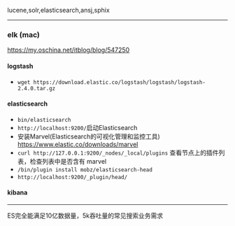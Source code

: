 lucene,solr,elasticsearch,ansj,sphix


---

### elk (mac)
<https://my.oschina.net/itblog/blog/547250>

#### logstash
+ `wget https://download.elastic.co/logstash/logstash/logstash-2.4.0.tar.gz`



    
#### elasticsearch
+ `bin/elasticsearch`
+ `http://localhost:9200/`启动Elasticsearch
+ 安装Marvel(Elasticsearch的可视化管理和监控工具) <https://www.elastic.co/downloads/marvel>
+ `curl http://127.0.0.1:9200/_nodes/_local/plugins`  查看节点上的插件列表，检查列表中是否含有 marvel
+ `/bin/plugin install mobz/elasticsearch-head`
+ `http://localhost:9200/_plugin/head/`

#### kibana


---
ES完全能满足10亿数据量，5k吞吐量的常见搜索业务需求



